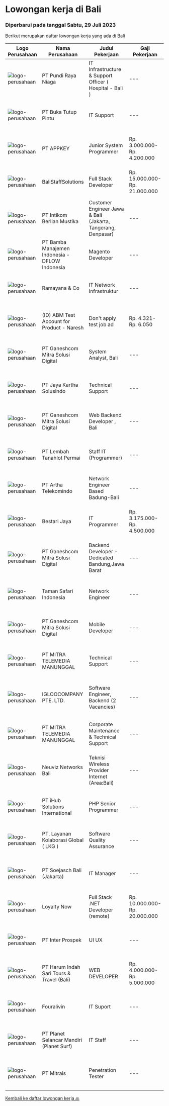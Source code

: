 
  # Lowongan kerja di Bali

  ### Diperbarui pada tanggal Sabtu, 29 Juli 2023

  Berikut merupakan daftar lowongan kerja yang ada di Bali

  |Logo Perusahaan | Nama Perusahaan | Judul Pekerjaan | Gaji Pekerjaan | Lokasi | Deskripsi | Tanggal diunggah | Pranala |
  | -------------- | --------------- | --------------- | --------- | --------- | -------------- | ------- | ----------- |
  |![logo-perusahaan](https://image-service-cdn.seek.com.au/efc77c69248a24fe5f42d56cbd0e1a0aef0c65cf/ee4dce1061f3f616224767ad58cb2fc751b8d2dc)|PT Pundi Raya Niaga|IT Infrastructure & Support Officer ( Hospital - Bali )|---|Bali|Job Description: Establish network and server infrastructure (make sure all network access is work properly). Maintain network and server components....|Kamis, 27 Juli 2023|https://www.jobstreet.co.id/id/job/it-infrastructure-support-officer-hospital-bali-4418309?token=0~b0c1f848-2d52-41a9-afa5-d9c0be687fa0&sectionRank=1&jobId=jobstreet-id-job-4418309|
|![logo-perusahaan](https://i.ibb.co/sqvTCh9/112815900-stock-vector-no-image-available-icon-flat-vector.webp)|PT Buka Tutup Pintu|IT Support|---|Denpasar|Job Description :-Troubleshoot dan maintenance hardware dan software incl. security-Troubleshoot dan network installation (NAS,IP, LAN, VLAN,...|Rabu, 26 Juli 2023|https://www.jobstreet.co.id/id/job/it-support-4417329?token=0~b0c1f848-2d52-41a9-afa5-d9c0be687fa0&sectionRank=2&jobId=jobstreet-id-job-4417329|
|![logo-perusahaan](https://image-service-cdn.seek.com.au/afad074b12a760e2a687b95035dbd9fe5938cb52/ee4dce1061f3f616224767ad58cb2fc751b8d2dc)|PT APPKEY|Junior System Programmer|Rp. 3.000.000-Rp. 4.200.000|Denpasar|Job DescriptionOur company is an IT company with the following job descriptions according to our needs in development Server-side development and...|Jumat, 28 Juli 2023|https://www.jobstreet.co.id/id/job/junior-system-programmer-4419897?token=0~b0c1f848-2d52-41a9-afa5-d9c0be687fa0&sectionRank=3&jobId=jobstreet-id-job-4419897|
|![logo-perusahaan](https://i.ibb.co/sqvTCh9/112815900-stock-vector-no-image-available-icon-flat-vector.webp)|BaliStaffSolutions|Full Stack Developer|Rp. 15.000.000-Rp. 21.000.000|Badung|Responsibilities: Knowledge Angular, Synq+, PHP and C++ Assist in developing improvements to website Integrate with courier APIs Maintain and develop...|Jumat, 28 Juli 2023|https://www.jobstreet.co.id/id/job/full-stack-developer-4419465?token=0~b0c1f848-2d52-41a9-afa5-d9c0be687fa0&sectionRank=4&jobId=jobstreet-id-job-4419465|
|![logo-perusahaan](https://image-service-cdn.seek.com.au/ea5f264702bab5af336fb703e911912eeb350135/ee4dce1061f3f616224767ad58cb2fc751b8d2dc)|PT Intikom Berlian Mustika|Customer Engineer Jawa & Bali (Jakarta, Tangerang, Denpasar)|---|Denpasar|Preventive Maintenance, Inspection, Repair, Installation ATM and IT product such as printer, laptop, copier Machine in West Jakarta, Central Jakarta,...|Kamis, 27 Juli 2023|https://www.jobstreet.co.id/id/job/customer-engineer-jawa-bali-jakarta-tangerang-denpasar-4417914?token=0~b0c1f848-2d52-41a9-afa5-d9c0be687fa0&sectionRank=5&jobId=jobstreet-id-job-4417914|
|![logo-perusahaan](https://image-service-cdn.seek.com.au/13ec6f84b5fc9ecbcf5b838a672c60bcf4788769/ee4dce1061f3f616224767ad58cb2fc751b8d2dc)|PT Bamba Manajemen Indonesia - DFLOW Indonesia|Magento Developer|---|Bali|Magento DeveloperJob DescriptionWe are seeking a highly skilled and experienced Magento developer with extending functionalities, defining...|Jumat, 28 Juli 2023|https://www.jobstreet.co.id/id/job/magento-developer-4419137?token=0~b0c1f848-2d52-41a9-afa5-d9c0be687fa0&sectionRank=6&jobId=jobstreet-id-job-4419137|
|![logo-perusahaan](https://i.ibb.co/sqvTCh9/112815900-stock-vector-no-image-available-icon-flat-vector.webp)|Ramayana & Co|IT Network Infrastruktur|---|Kuta|Requirement :* Hardware &amp; software Install, setup, maintenance, troubleshoot* Router, Switch, Server, AP, NAS, Cabling, VPN, Fiber optic, system...|Kamis, 27 Juli 2023|https://www.jobstreet.co.id/id/job/it-network-infrastruktur-1036532502?token=0~b0c1f848-2d52-41a9-afa5-d9c0be687fa0&sectionRank=7&jobId=jobstreet-id-job-1036532502|
|![logo-perusahaan](https://image-service-cdn.seek.com.au/82c244fb436f84a68723652da142e173d66e2224/ee4dce1061f3f616224767ad58cb2fc751b8d2dc)|(ID) ABM Test Account for Product - Naresh|Don't apply test job ad|Rp. 4.321-Rp. 6.050|Bali|Job descriptionA great job ad talks about clear responsibilities, requirements and rewards. Learn how to write about theseJob descriptionA great job...|Kamis, 27 Juli 2023|https://www.jobstreet.co.id/id/job/don't-apply-test-job-ad-4418659?token=0~b0c1f848-2d52-41a9-afa5-d9c0be687fa0&sectionRank=8&jobId=jobstreet-id-job-4418659|
|![logo-perusahaan](https://image-service-cdn.seek.com.au/4f78b02e6264f48f0c75328e8eba6c947077e474/ee4dce1061f3f616224767ad58cb2fc751b8d2dc)|PT Ganeshcom Mitra Solusi Digital|System Analyst, Bali|---|Bali|OPEN POSITIONSystem Analyst Minimal Diploma dan Sarjana Komputer/IT atau setara  Memahami kebutuhan dan komunikatif dengan client dalam menggali...|Kamis, 27 Juli 2023|https://www.jobstreet.co.id/id/job/system-analyst-bali-1036532403?token=0~b0c1f848-2d52-41a9-afa5-d9c0be687fa0&sectionRank=9&jobId=jobstreet-id-job-1036532403|
|![logo-perusahaan](https://image-service-cdn.seek.com.au/eb339a84a2429d1c48258e03e078b5668854208f/ee4dce1061f3f616224767ad58cb2fc751b8d2dc)|PT Jaya Kartha Solusindo|Technical Support|---|Padang|Jobdesk: Instalasi jaringan Konfigurasi jaringan Pemeliharaan jaringan Troubleshooting Keamanan jaringan Pemulihan bencana untuk jaringan Upgrade...|Selasa, 25 Juli 2023|https://www.jobstreet.co.id/id/job/technical-support-1036510643?token=0~b0c1f848-2d52-41a9-afa5-d9c0be687fa0&sectionRank=10&jobId=jobstreet-id-job-1036510643|
|![logo-perusahaan](https://image-service-cdn.seek.com.au/4f78b02e6264f48f0c75328e8eba6c947077e474/ee4dce1061f3f616224767ad58cb2fc751b8d2dc)|PT Ganeshcom Mitra Solusi Digital|Web Backend Developer , Bali|---|Bali|OPEN POSITIONBackend Developer Minimal Diploma Dan Sarjana Komputer /IT atau setara Mengerti web application server dengan Linux  Memiliki Pengalaman...|Kamis, 27 Juli 2023|https://www.jobstreet.co.id/id/job/web-backend-developer-bali-1036532984?token=0~b0c1f848-2d52-41a9-afa5-d9c0be687fa0&sectionRank=11&jobId=jobstreet-id-job-1036532984|
|![logo-perusahaan](https://image-service-cdn.seek.com.au/f1ca3def49dee589b2b58a7ae9430d3487b859e2/ee4dce1061f3f616224767ad58cb2fc751b8d2dc)|PT Lembah Tanahlot Permai|Staff IT (Programmer)|---|Bali|Tugas Pokok  Jabatan                                                                      Menganalisa kebutuhan...|Selasa, 25 Juli 2023|https://www.jobstreet.co.id/id/job/staff-it-programmer-1036510524?token=0~b0c1f848-2d52-41a9-afa5-d9c0be687fa0&sectionRank=12&jobId=jobstreet-id-job-1036510524|
|![logo-perusahaan](https://image-service-cdn.seek.com.au/2805f4a720e7c67cfab9e423acbfb2215b82cbaf/ee4dce1061f3f616224767ad58cb2fc751b8d2dc)|PT Artha Telekomindo|Network Engineer Based Badung-Bali|---|Badung|Kualifikasi: Umur maksimal 27 tahun Pendidikan minimal SMK Jaringan / D3 Komputer / Teknik Informatika / sistem Informasi Menguasai dasar Komunikasi...|Senin, 17 Juli 2023|https://www.jobstreet.co.id/id/job/network-engineer-based-badung-bali-4406375?token=0~b0c1f848-2d52-41a9-afa5-d9c0be687fa0&sectionRank=13&jobId=jobstreet-id-job-4406375|
|![logo-perusahaan](https://image-service-cdn.seek.com.au/45a11907eae64124e0c6985efec1606da2c99ee6/ee4dce1061f3f616224767ad58cb2fc751b8d2dc)|Bestari Jaya|IT Programmer|Rp. 3.175.000-Rp. 4.500.000|Badung|For the Software House division,Tasks : Coding Testing Bugs Solving Computer Programmer Requirements: Degree in computer science or computer...|Senin, 17 Juli 2023|https://www.jobstreet.co.id/id/job/it-programmer-4407162?token=0~b0c1f848-2d52-41a9-afa5-d9c0be687fa0&sectionRank=14&jobId=jobstreet-id-job-4407162|
|![logo-perusahaan](https://siva.jsstatic.com/id/227955/images/logo/227955_logo_0_854378.jpg)|PT Ganeshcom Mitra Solusi Digital|Backend Developer - Dedicated Bandung,Jawa Barat|---|Bali|OPEN POSITIONBackend Developer Minimal Diploma dan Sarjana Komputer/IT atau setara Memiliki pengetahuan dasar mengenai ******* Memahami konsep dasar...|Kamis, 27 Juli 2023|https://www.jobstreet.co.id/id/job/backend-developer-dedicated-bandung-jawa-barat-1036532905?token=0~b0c1f848-2d52-41a9-afa5-d9c0be687fa0&sectionRank=15&jobId=jobstreet-id-job-1036532905|
|![logo-perusahaan](https://image-service-cdn.seek.com.au/94918cbfdaa9fa21687515e4c440706a4f84bf14/ee4dce1061f3f616224767ad58cb2fc751b8d2dc)|Taman Safari Indonesia|Network Engineer|---|Gianyar|Network Engineering will report to Head of ITThis position will be responsible for designing, implementing, monitoring, and managing the local and...|Selasa, 18 Juli 2023|https://www.jobstreet.co.id/id/job/network-engineer-4408382?token=0~b0c1f848-2d52-41a9-afa5-d9c0be687fa0&sectionRank=16&jobId=jobstreet-id-job-4408382|
|![logo-perusahaan](https://image-service-cdn.seek.com.au/4f78b02e6264f48f0c75328e8eba6c947077e474/ee4dce1061f3f616224767ad58cb2fc751b8d2dc)|PT Ganeshcom Mitra Solusi Digital|Mobile Developer|---|Bali|OPEN POSITIONMobile Developer Memiliki pengetahuan dalam bahasa pemrograman Java dan Kotlin Mampu mengimplementasikan UI Material Design  Familiar...|Kamis, 27 Juli 2023|https://www.jobstreet.co.id/id/job/mobile-developer-1036531995?token=0~b0c1f848-2d52-41a9-afa5-d9c0be687fa0&sectionRank=17&jobId=jobstreet-id-job-1036531995|
|![logo-perusahaan](https://image-service-cdn.seek.com.au/16c862207f96b3f370f64d8b44491152321c7aac/ee4dce1061f3f616224767ad58cb2fc751b8d2dc)|PT MITRA TELEMEDIA MANUNGGAL|Technical Support|---|Bali|PENEMPATAN DI BALI, BAGI PELAMAR LUAR BALI PASTIKAN SUDAH MENGETAHUI UMK DENPASAR DAN SUDAH SIAP PINDAH KE BALI! Tugas Dan Tanggung Jawab Technical...|Minggu, 23 Juli 2023|https://www.jobstreet.co.id/id/job/technical-support-1036489232?token=0~b0c1f848-2d52-41a9-afa5-d9c0be687fa0&sectionRank=18&jobId=jobstreet-id-job-1036489232|
|![logo-perusahaan](https://image-service-cdn.seek.com.au/c5ae64cbbd3cc7cf0d28f2b7937a0f4838c481ef/ee4dce1061f3f616224767ad58cb2fc751b8d2dc)|IGLOOCOMPANY PTE. LTD.|Software Engineer, Backend (2 Vacancies)|---|Bali|Job purposeWe are hiring a talented and innovative Software Engineer to join our team here at igloocompany! As a Backend Software Engineer, your key...|Selasa, 18 Juli 2023|https://www.jobstreet.co.id/id/job/software-engineer-backend-2-vacancies-10941555/origin/sg?token=0~b0c1f848-2d52-41a9-afa5-d9c0be687fa0&sectionRank=19&jobId=jobstreet-sg-job-10941555|
|![logo-perusahaan](https://image-service-cdn.seek.com.au/16c862207f96b3f370f64d8b44491152321c7aac/ee4dce1061f3f616224767ad58cb2fc751b8d2dc)|PT MITRA TELEMEDIA MANUNGGAL|Corporate Maintenance & Technical Support|---|Bali|PENEMPATAN DI BALI, BAGI PELAMAR LUAR BALI PASTIKAN SUDAH MENGETAHUI UMK DENPASAR DAN SUDAH SIAP PINDAH KE BALI! Tugas Dan Tanggung Jawab Corporate...|Minggu, 23 Juli 2023|https://www.jobstreet.co.id/id/job/corporate-maintenance-technical-support-1036489300?token=0~b0c1f848-2d52-41a9-afa5-d9c0be687fa0&sectionRank=20&jobId=jobstreet-id-job-1036489300|
|![logo-perusahaan](https://i.ibb.co/sqvTCh9/112815900-stock-vector-no-image-available-icon-flat-vector.webp)|Neuviz Networks Bali|Teknisi Wireless Provider Internet (Area:Bali)|---|Badung|Qualification:1. Menguasai konfigurasi router wireless2. Paham dasar jaringan (LAN &amp; WAN)3. Paham dasar TCP/IP4. Menguasai kofigurasi dasar...|Jumat, 21 Juli 2023|https://www.jobstreet.co.id/id/job/teknisi-wireless-provider-internet-area%3Abali-1036478991?token=0~b0c1f848-2d52-41a9-afa5-d9c0be687fa0&sectionRank=21&jobId=jobstreet-id-job-1036478991|
|![logo-perusahaan](https://image-service-cdn.seek.com.au/1830ba0b3eac88f01ef4fe059bde90fb45c6e6ef/ee4dce1061f3f616224767ad58cb2fc751b8d2dc)|PT iHub Solutions International|PHP Senior Programmer|---|Bali|PT IHub Solutions International is a rapidly growing international company delivering innovative, tailored cloud solutions for our clients.We are...|Jumat, 21 Juli 2023|https://www.jobstreet.co.id/id/job/php-senior-programmer-1036478988?token=0~b0c1f848-2d52-41a9-afa5-d9c0be687fa0&sectionRank=22&jobId=jobstreet-id-job-1036478988|
|![logo-perusahaan](https://i.ibb.co/sqvTCh9/112815900-stock-vector-no-image-available-icon-flat-vector.webp)|PT. Layanan Kolaborasi Global ( LKG )|Software Quality Assurance|---|Bali|Tinjau persyaratan, spesifikasi, dan dokumen desain teknis untuk memberikan umpan balik yang tepat waktu dan bermakna Buat rencana pengujian dan uji...|Kamis, 20 Juli 2023|https://www.jobstreet.co.id/id/job/software-quality-assurance-1036471929?token=0~b0c1f848-2d52-41a9-afa5-d9c0be687fa0&sectionRank=23&jobId=jobstreet-id-job-1036471929|
|![logo-perusahaan](https://image-service-cdn.seek.com.au/e540bf22c0679a4531814285026857de2a3a0267/ee4dce1061f3f616224767ad58cb2fc751b8d2dc)|PT Soejasch Bali (Jakarta)|IT Manager|---|Padang|Kualifikasi :1. S1 Informatika.2. Memahami operating system server.3. Memahami trouble shooting pada hardware,software dan networking.4. Memahami...|Jumat, 14 Juli 2023|https://www.jobstreet.co.id/id/job/it-manager-1036415611?token=0~b0c1f848-2d52-41a9-afa5-d9c0be687fa0&sectionRank=24&jobId=jobstreet-id-job-1036415611|
|![logo-perusahaan](https://image-service-cdn.seek.com.au/e59800a5e4eb9018afaeb52fce66c610d6ee95d3/ee4dce1061f3f616224767ad58cb2fc751b8d2dc)|Loyalty Now|Full Stack .NET Developer (remote)|Rp. 10.000.000-Rp. 20.000.000|Bali|Full-Stack .NET DeveloperLoyaltynow.comWe are seeking a driven Full-Stack .NET Developer to help deliver our leading loyalty and payments platform to...|Senin, 17 Juli 2023|https://www.jobstreet.co.id/id/job/full-stack-.net-developer-remote-4407534?token=0~b0c1f848-2d52-41a9-afa5-d9c0be687fa0&sectionRank=25&jobId=jobstreet-id-job-4407534|
|![logo-perusahaan](https://image-service-cdn.seek.com.au/d47801039e9b4ce0723281ec39aeeb27fbe183d5/ee4dce1061f3f616224767ad58cb2fc751b8d2dc)|PT Inter Prospek|UI UX|---|Badung|Responsibilities Gather and evaluate user requirements in collaboration with product managers and engineers Illustrate design ideas using storyboards,...|Senin, 17 Juli 2023|https://www.jobstreet.co.id/id/job/ui-ux-4407433?token=0~b0c1f848-2d52-41a9-afa5-d9c0be687fa0&sectionRank=26&jobId=jobstreet-id-job-4407433|
|![logo-perusahaan](https://image-service-cdn.seek.com.au/df081593ab5f6f9bbf53128ec17ce5f83ebfbf20/ee4dce1061f3f616224767ad58cb2fc751b8d2dc)|PT Harum Indah Sari Tours & Travel (Bali)|WEB DEVELOPER|Rp. 4.000.000-Rp. 5.000.000|Denpasar|Responsible for create overview specification of ecommerce web, test and troubleshooting, design user interface of website, system...|Jumat, 14 Juli 2023|https://www.jobstreet.co.id/id/job/web-developer-4404747?token=0~b0c1f848-2d52-41a9-afa5-d9c0be687fa0&sectionRank=27&jobId=jobstreet-id-job-4404747|
|![logo-perusahaan](https://i.ibb.co/sqvTCh9/112815900-stock-vector-no-image-available-icon-flat-vector.webp)|Fouralivin|IT Suport|---|Bali|seorang teknisi di sebuah organisasi atau perusahaan yang bertanggung jawab untuk instalasi, evaluasi dan peningkatan terhadap tiga objek utama yaitu...|Kamis, 13 Juli 2023|https://www.jobstreet.co.id/id/job/it-suport-1036411054?token=0~b0c1f848-2d52-41a9-afa5-d9c0be687fa0&sectionRank=28&jobId=jobstreet-id-job-1036411054|
|![logo-perusahaan](https://image-service-cdn.seek.com.au/74a5afca3317ccf3a83e9c8ec7da13d707d16704/ee4dce1061f3f616224767ad58cb2fc751b8d2dc)|PT Planet Selancar Mandiri (Planet Surf)|IT Staff|---|Badung|Deskripsi Pekerjaan:1. Menyediakan pengadaan barang IT: memberikan referensi kepada user, penawaran, pengajuan dan penyerahan barang kepada user2....|Rabu, 12 Juli 2023|https://www.jobstreet.co.id/id/job/it-staff-1036400087?token=0~b0c1f848-2d52-41a9-afa5-d9c0be687fa0&sectionRank=29&jobId=jobstreet-id-job-1036400087|
|![logo-perusahaan](https://image-service-cdn.seek.com.au/7026eb1e60f7602835ce5daa9bc2edc6d0996c85/ee4dce1061f3f616224767ad58cb2fc751b8d2dc)|PT Mitrais|Penetration Tester|---|Bali|We are looking for a skilled Security Engineer - Penetration Tester to join our team. The successful candidate will be responsible for identifying,...|Jumat, 14 Juli 2023|https://www.jobstreet.co.id/id/job/penetration-tester-4404845?token=0~b0c1f848-2d52-41a9-afa5-d9c0be687fa0&sectionRank=30&jobId=jobstreet-id-job-4404845|


  [Kembali ke daftar lowongan kerja 🔙](../README.md#daftar-lowongan-kerja)
  